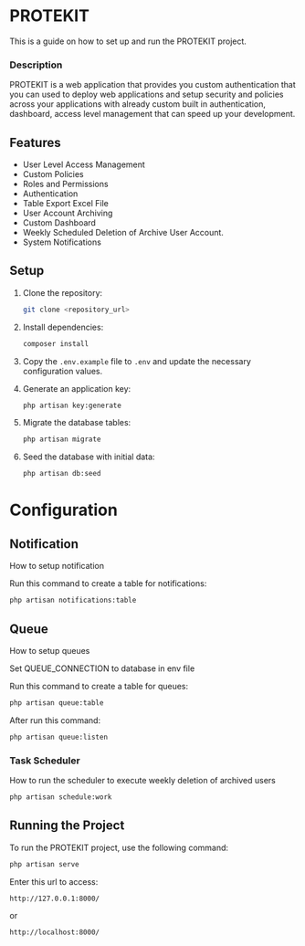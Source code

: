 # PROTEKIT

This is a guide on how to set up and run the PROTEKIT project.

### Description

PROTEKIT is a web application that provides you custom authentication that you can used to deploy web applications and setup security and policies across your applications with already custom built in authentication, dashboard, access level management that can speed up your development.

## Features

-   User Level Access Management
-   Custom Policies
-   Roles and Permissions
-   Authentication
-   Table Export Excel File
-   User Account Archiving
-   Custom Dashboard
-   Weekly Scheduled Deletion of Archive User Account.
-   System Notifications

## Setup

1. Clone the repository:

    ```bash
    git clone <repository_url>
    ```

2. Install dependencies:

    ```bash
    composer install
    ```

3. Copy the `.env.example` file to `.env` and update the necessary configuration values.

4. Generate an application key:

    ```bash
    php artisan key:generate
    ```

5. Migrate the database tables:

    ```bash
    php artisan migrate
    ```

6. Seed the database with initial data:
    ```bash
    php artisan db:seed
    ```
# Configuration

## Notification

How to setup notification

Run this command to create a table for notifications:

```bash
php artisan notifications:table
```

## Queue

How to setup queues

Set QUEUE_CONNECTION to database in env file

Run this command to create a table for queues:

```bash
php artisan queue:table
```

After run this command:
```bash
php artisan queue:listen
```

### Task Scheduler

How to run the scheduler to execute weekly deletion of archived users

```bash
php artisan schedule:work
```

## Running the Project

To run the PROTEKIT project, use the following command:

```bash
php artisan serve
```

Enter this url to access:

```bash
http://127.0.0.1:8000/
```

or

```bash
http://localhost:8000/
```
